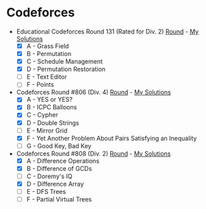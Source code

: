 # Codeforces

- Educational Codeforces Round 131 (Rated for Div. 2) [Round](https://codeforces.com/contest/1701) - [My Solutions](https://github.com/gergis-k/Codeforces/tree/main/Educational-Round-131-Div2)
  - [x] A - Grass Field
  - [x] B - Permutation
  - [x] C - Schedule Management
  - [x] D - Permutation Restoration
  - [ ] E - Text Editor
  - [ ] F - Points

- Codeforces Round #806 (Div. 4) [Round](https://codeforces.com/contest/1703) - [My Solutions](https://github.com/gergis-k/Codeforces/tree/main/Round-806-Div4)
  - [x] A - YES or YES?
  - [x] B - ICPC Balloons
  - [x] C - Cypher
  - [x] D - Double Strings
  - [ ] E - Mirror Grid
  - [x] F - Yet Another Problem About Pairs Satisfying an Inequality
  - [ ] G - Good Key, Bad Key

- Codeforces Round #808 (Div. 2) [Round](https://codeforces.com/contest/1708) - [My Solutions](https://github.com/gergis-k/Codeforces/tree/main/Round-808-Div2)
  - [x] A - Difference Operations
  - [x] B - Difference of GCDs
  - [ ] C - Doremy's IQ
  - [x] D - Difference Array
  - [ ] E - DFS Trees
  - [ ] F - Partial Virtual Trees
